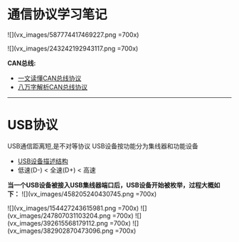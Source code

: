 # 通信协议学习笔记

![](vx_images/587774417469227.png =700x)

![](vx_images/243242192943117.png =700x)

**CAN总线:**
- [一文读懂CAN总线协议](https://blog.csdn.net/qq_35057766/article/details/135580884)
- [八万字解析CAN总线协议](https://blog.csdn.net/MANONGDKY/article/details/143571413)

***
# USB协议
USB通信距离短,是不对等协议
USB设备按功能分为集线器和功能设备
- [USB设备描述结构](https://www.cnblogs.com/chd-zhangbo/p/5249955.html)
- 低速(D-) < 全速(D+) < 高速

**当一个USB设备被接入USB集线器端口后，USB设备开始被枚举，过程大概如下：**
![](vx_images/458205240430745.png =700x)



![](vx_images/154427243615981.png =700x)
![](vx_images/247807031103204.png =700x)
![](vx_images/392615568179112.png =700x)
![](vx_images/382902870473096.png =700x)

